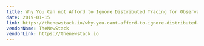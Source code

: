 ```yaml
---
title: Why You Can not Afford to Ignore Distributed Tracing for Observability
date: 2019-01-15
link: https://thenewstack.io/why-you-cant-afford-to-ignore-distributed-tracing-for-observability/
vendorName: TheNewStack
vendorLink: https://thenewstack.io
---
```

